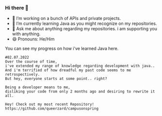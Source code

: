 ### Hi there 👋

- 🔭 I’m working on a bunch of APIs and private projects.
- 🌱 I’m currently learning Java as you might recognize on my repositories.
- 💬 Ask me about anything regarding my repositories. i am supporting you with anything.
- 😄 Pronouns: He/Him


You can see my progress on how i've learned Java here.

```
#02.07.2022
Over the course of time, 
i've extended my range of knowledge regarding development with java..
And i'm terrified of how dreadful my past code seems to me retrospectively.
But hey, everyone starts at some point.. right?

Being a developer means to me, 
disliking your code from only 2 months ago and desiring to rewrite it all.

Hey! Check out my most recent Repository!
https://github.com/queerzard/campusonspring
